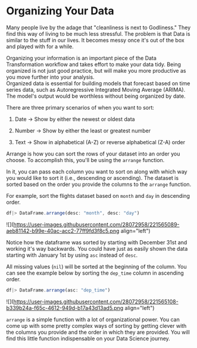# Organizing Your Data

Many people live by the adage that "cleanliness is next to Godliness." They find this way of living to be much less stressful. The problem is that Data is similar to the stuff in our lives. It becomes messy once it's out of the box and played with for a while.

Organizing your information is an important piece of the Data Transformation workflow and takes effort to make your data tidy. Being organized is not just good practice, but will make you more productive as you move further into your analysis.  
Organized data is essential for building models that forecast based on time series data, such as Autoregressive Integrated Moving Average (ARIMA). The model's output would be worthless without being organized by date.

There are three primary scenarios of when you want to sort:

1. Date → Show by either the newest or oldest data
    
2. Number → Show by either the least or greatest number
    
3. Text → Show in alphabetical (A-Z) or reverse alphabetical (Z-A) order
    

Arrange is how you can sort the rows of your dataset into an order you choose. To accomplish this, you'll be using the `arrange` function.

In it, you can pass each column you want to sort on along with which way you would like to sort it (i.e., descending or ascending). The dataset is sorted based on the order you provide the columns to the `arrange` function.

For example, sort the flights dataset based on `month` and `day` in descending order.

```javascript
df|> DataFrame.arrange(desc: "month", desc: "day")
```

![](https://user-images.githubusercontent.com/28072958/221565089-aeb81142-b99e-40ac-acc2-77ff9fd3f8c5.png align="left")

Notice how the dataframe was sorted by starting with December 31st and working it's way backwards. You could have just as easily shown the data starting with January 1st by using `asc` instead of `desc`.

All missing values (`nil`) will be sorted at the beginning of the column. You can see the example below by sorting the `dep_time` column in ascending order.

```javascript
df|> DataFrame.arrange(asc: "dep_time")
```

![](https://user-images.githubusercontent.com/28072958/221565108-b339b24a-f65c-4612-949d-b17a43d13ad5.png align="left")

`arrange` is a simple function with a lot of organizational power. You can come up with some pretty complex ways of sorting by getting clever with the columns you provide and the order in which they are provided. You will find this little function indispensable on your Data Science journey.